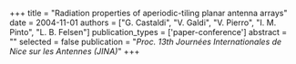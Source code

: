 +++
title = "Radiation properties of aperiodic-tiling planar antenna arrays"
date = 2004-11-01
authors = ["G. Castaldi", "V. Galdi", "V. Pierro", "I. M. Pinto", "L. B. Felsen"]
publication_types = ['paper-conference']
abstract = ""
selected = false
publication = "*Proc. 13th Journées Internationales de Nice sur les Antennes (JINA)*"
+++

